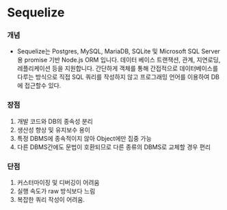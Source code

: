 # Sequelize

### 개념

- Sequelize는 Postgres, MySQL, MariaDB, SQLite 및 Microsoft SQL Server용 promise 기반 Node.js ORM 입니다.
  데이터 베이스 트랜잭션, 관계, 지연로딩, 레플리케이션 등을 지원합니다.
  간단하게 객체를 통해 간접적으로 데이터베이스를 다루는 방식으로 직접 SQL 쿼리를 작성하지 않고 프로그래밍 언어를 이용하여 DB에 접근할수 있다.

### 장점

1. 개발 코드와 DB의 종속성 분리
2. 생산성 향상 및 유지보수 용이
3. 특정 DBMS에 종속적이지 않아 Object에만 집중 가능
4. 다른 DBMS간에도 문법이 호환되므로 다른 종류의 DBMS로 교체할 경우 편리

### 단점

1. 커스터마이징 및 디버깅이 어려움
2. 실행 속도가 raw 방식보다 느림
3. 복잡한 쿼리 작성이 어려움.
